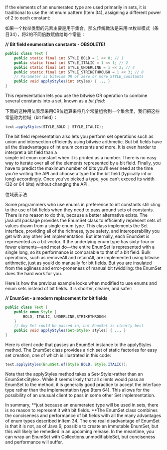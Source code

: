 If the elements of an enumerated type are used primarily in sets, it is traditional to use the int enum pattern \(Item 34\), assigning a different power of 2 to each constant:

如果一个枚举类型的元素主要是用于集合，那么传统做法是采用int枚举模式（条目34），将2的不同倍数赋值给每个常量：

**//** **Bit field enumeration constants - OBSOLETE!**

```java
public class Text {
    public static final int STYLE_BOLD = 1 << 0; // 1
    public static final int STYLE_ITALIC = 1 << 1; // 2
    public static final int STYLE_UNDERLINE = 1 << 2; // 4 
    public static final int STYLE_STRIKETHROUGH = 1 << 3; // 8
    // Parameter is bitwise OR of zero or more STYLE_constants
    public void applyStyles(int styles) { ... } 
}
```

This representation lets you use the bitwise OR operation to combine several constants into a set, known as a _bit field_:

下面的这种用法表示采用OR位运算来将几个常量组合到一个集合里，我们把这些常量称为位域（bit field）：

```java
text.applyStyles(STYLE_BOLD | STYLE_ITALIC);
```

The bit field representation also lets you perform set operations such as union and intersection efficiently using bitwise arithmetic. But bit fields have all the disadvantages of int enum constants and more. It is even harder to interpret a bit field than a  
 simple int enum constant when it is printed as a number. There is no easy way to iterate over all of the elements represented by a bit field. Finally, you have to predict the maximum number of bits you’ll ever need at the time you’re writing the API and choose a type for the bit field \(typically int or long\) accordingly. Once you’ve picked a type, you can’t exceed its width \(32 or 64 bits\) without changing the API.

位域表示法

Some programmers who use enums in preference to int constants still cling to the use of bit fields when they need to pass around sets of constants. There is no reason to do this, because a better alternative exists. The java.util package provides the EnumSet class to efficiently represent sets of values drawn from a single enum type. This class implements the Set interface, providing all of the richness, type safety, and interoperability you get with any other Set implementation. But internally, each EnumSet is represented as a bit vector. If the underlying enum type has sixty-four or fewer elements—and most do—the entire EnumSet is represented with a single long, so its performance is comparable to that of a bit field. Bulk operations, such as removeAll and retainAll, are implemented using bitwise arithmetic, just as you’d do manually for bit fields. But you are insulated from the ugliness and error-proneness of manual bit twiddling: the EnumSet does the hard work for you.

Here is how the previous example looks when modified to use enums and enum sets instead of bit fields. It is shorter, clearer, and safer:

**// EnumSet - a modern replacement for bit fields**

```java
public class Text {
    public enum Style { 
        BOLD, ITALIC, UNDERLINE,STRIKETHROUGH 
    }
    // Any Set could be passed in, but EnumSet is clearly best
    public void applyStyles(Set<Style> styles) { ... } 
}
```

Here is client code that passes an EnumSet instance to the applyStyles method. The EnumSet class provides a rich set of static factories for easy set creation, one of which is illustrated in this code:

```java
text.applyStyles(EnumSet.of(Style.BOLD, Style.ITALIC));
```

Note that the applyStyles method takes a Set&lt;Style&gt;rather than an EnumSet&lt;Style&gt;. While it seems likely that all clients would pass an EnumSet to the method, it is generally good practice to accept the interface type rather than the implementation type \(Item 64\). This allows for the possibility of an unusual client to pass in some other Set implementation.

In summary, **just because an enumerated type will be used in sets, there is no reason to represent it with bit fields. **The EnumSet class combines the conciseness and performance of bit fields with all the many advantages of enum types described inItem 34. The one real disadvantage of EnumSet is that it is not, as of Java 9, possible to create an immutable EnumSet, but this will likely be remedied in an upcoming release. In the meantime, you can wrap an EnumSet with Collections.unmodifiableSet, but conciseness and performance will suffer.

